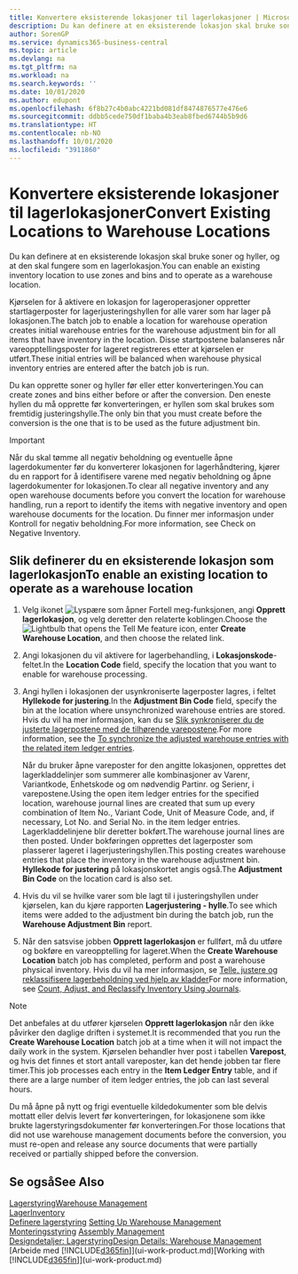 ```yaml
---
title: Konvertere eksisterende lokasjoner til lagerlokasjoner | Microsoft-dokumentasjon
description: Du kan definere at en eksisterende lokasjon skal bruke soner og hyller, og at den skal fungere som en lagerlokasjon.
author: SorenGP
ms.service: dynamics365-business-central
ms.topic: article
ms.devlang: na
ms.tgt_pltfrm: na
ms.workload: na
ms.search.keywords: ''
ms.date: 10/01/2020
ms.author: edupont
ms.openlocfilehash: 6f8b27c4b0abc4221bd081df8474876577e476e6
ms.sourcegitcommit: ddbb5cede750df1baba4b3eab8fbed6744b5b9d6
ms.translationtype: HT
ms.contentlocale: nb-NO
ms.lasthandoff: 10/01/2020
ms.locfileid: "3911860"
---
```

# <a name="convert-existing-locations-to-warehouse-locations"></a><span data-ttu-id="c7138-103">Konvertere eksisterende lokasjoner til lagerlokasjoner</span><span class="sxs-lookup"><span data-stu-id="c7138-103">Convert Existing Locations to Warehouse Locations</span></span>
<span data-ttu-id="c7138-104">Du kan definere at en eksisterende lokasjon skal bruke soner og hyller, og at den skal fungere som en lagerlokasjon.</span><span class="sxs-lookup"><span data-stu-id="c7138-104">You can enable an existing inventory location to use zones and bins and to operate as a warehouse location.</span></span>  

<span data-ttu-id="c7138-105">Kjørselen for å aktivere en lokasjon for lageroperasjoner oppretter startlagerposter for lagerjusteringshyllen for alle varer som har lager på lokasjonen.</span><span class="sxs-lookup"><span data-stu-id="c7138-105">The batch job to enable a location for warehouse operation creates initial warehouse entries for the warehouse adjustment bin for all items that have inventory in the location.</span></span> <span data-ttu-id="c7138-106">Disse startpostene balanseres når vareopptellingsposter for lageret registreres etter at kjørselen er utført.</span><span class="sxs-lookup"><span data-stu-id="c7138-106">These initial entries will be balanced when warehouse physical inventory entries are entered after the batch job is run.</span></span>  

<span data-ttu-id="c7138-107">Du kan opprette soner og hyller før eller etter konverteringen.</span><span class="sxs-lookup"><span data-stu-id="c7138-107">You can create zones and bins either before or after the conversion.</span></span> <span data-ttu-id="c7138-108">Den eneste hyllen du må opprette før konverteringen, er hyllen som skal brukes som fremtidig justeringshylle.</span><span class="sxs-lookup"><span data-stu-id="c7138-108">The only bin that you must create before the conversion is the one that is to be used as the future adjustment bin.</span></span>  

> [!IMPORTANT]  
>  <span data-ttu-id="c7138-109">Når du skal tømme all negativ beholdning og eventuelle åpne lagerdokumenter før du konverterer lokasjonen for lagerhåndtering, kjører du en rapport for å identifisere varene med negativ beholdning og åpne lagerdokumenter for lokasjonen.</span><span class="sxs-lookup"><span data-stu-id="c7138-109">To clear all negative inventory and any open warehouse documents before you convert the location for warehouse handling, run a report to identify the items with negative inventory and open warehouse documents for the location.</span></span> <span data-ttu-id="c7138-110">Du finner mer informasjon under Kontroll for negativ beholdning.</span><span class="sxs-lookup"><span data-stu-id="c7138-110">For more information, see Check on Negative Inventory.</span></span>  

## <a name="to-enable-an-existing-location-to-operate-as-a-warehouse-location"></a><span data-ttu-id="c7138-111">Slik definerer du en eksisterende lokasjon som lagerlokasjon</span><span class="sxs-lookup"><span data-stu-id="c7138-111">To enable an existing location to operate as a warehouse location</span></span>  
1.  <span data-ttu-id="c7138-112">Velg ikonet ![Lyspære som åpner Fortell meg-funksjonen](media/ui-search/search_small.png "Fortell hva du vil gjøre"), angi **Opprett lagerlokasjon**, og velg deretter den relaterte koblingen.</span><span class="sxs-lookup"><span data-stu-id="c7138-112">Choose the ![Lightbulb that opens the Tell Me feature](media/ui-search/search_small.png "Tell me what you want to do") icon, enter **Create Warehouse Location**, and then choose the related link.</span></span>  
2.  <span data-ttu-id="c7138-113">Angi lokasjonen du vil aktivere for lagerbehandling, i **Lokasjonskode**-feltet.</span><span class="sxs-lookup"><span data-stu-id="c7138-113">In the **Location Code** field, specify the location that you want to enable for warehouse processing.</span></span>  
3.  <span data-ttu-id="c7138-114">Angi hyllen i lokasjonen der usynkroniserte lagerposter lagres, i feltet **Hyllekode for justering**.</span><span class="sxs-lookup"><span data-stu-id="c7138-114">In the **Adjustment Bin Code** field, specify the bin at the location where unsynchronized warehouse entries are stored.</span></span> <span data-ttu-id="c7138-115">Hvis du vil ha mer informasjon, kan du se [Slik synkroniserer du de justerte lagerpostene med de tilhørende varepostene](inventory-how-count-adjust-reclassify.md#to-synchronize-the-adjusted-warehouse-entries-with-the-related-item-ledger-entries).</span><span class="sxs-lookup"><span data-stu-id="c7138-115">For more information, see the [To synchronize the adjusted warehouse entries with the related item ledger entries](inventory-how-count-adjust-reclassify.md#to-synchronize-the-adjusted-warehouse-entries-with-the-related-item-ledger-entries).</span></span>  

    <span data-ttu-id="c7138-116">Når du bruker åpne vareposter for den angitte lokasjonen, opprettes det lagerkladdelinjer som summerer alle kombinasjoner av Varenr, Variantkode, Enhetskode og om nødvendig Partinr. og Serienr, i varepostene.</span><span class="sxs-lookup"><span data-stu-id="c7138-116">Using the open item ledger entries for the specified location, warehouse journal lines are created that sum up every combination of Item No., Variant Code, Unit of Measure Code, and, if necessary, Lot No. and Serial No. in the item ledger entries.</span></span> <span data-ttu-id="c7138-117">Lagerkladdelinjene blir deretter bokført.</span><span class="sxs-lookup"><span data-stu-id="c7138-117">The warehouse journal lines are then posted.</span></span> <span data-ttu-id="c7138-118">Under bokføringen opprettes det lagerposter som plasserer lageret i lagerjusteringshyllen.</span><span class="sxs-lookup"><span data-stu-id="c7138-118">This posting creates warehouse entries that place the inventory in the warehouse adjustment bin.</span></span> <span data-ttu-id="c7138-119">**Hyllekode for justering** på lokasjonskortet angis også.</span><span class="sxs-lookup"><span data-stu-id="c7138-119">The **Adjustment Bin Code** on the location card is also set.</span></span>  

4.  <span data-ttu-id="c7138-120">Hvis du vil se hvilke varer som ble lagt til i justeringshyllen under kjørselen, kan du kjøre rapporten **Lagerjustering - hylle**.</span><span class="sxs-lookup"><span data-stu-id="c7138-120">To see which items were added to the adjustment bin during the batch job, run the **Warehouse Adjustment Bin** report.</span></span>  
5.  <span data-ttu-id="c7138-121">Når den satsvise jobben **Opprett lagerlokasjon** er fullført, må du utføre og bokføre en vareopptelling for lageret.</span><span class="sxs-lookup"><span data-stu-id="c7138-121">When the **Create Warehouse Location** batch job has completed, perform and post a warehouse physical inventory.</span></span> <span data-ttu-id="c7138-122">Hvis du vil ha mer informasjon, se [Telle, justere og reklassifisere lagerbeholdning ved hjelp av kladder](inventory-how-count-adjust-reclassify.md)</span><span class="sxs-lookup"><span data-stu-id="c7138-122">For more information, see [Count, Adjust, and Reclassify Inventory Using Journals](inventory-how-count-adjust-reclassify.md).</span></span>  

> [!NOTE]  
>  <span data-ttu-id="c7138-123">Det anbefales at du utfører kjørselen **Opprett lagerlokasjon** når den ikke påvirker den daglige driften i systemet.</span><span class="sxs-lookup"><span data-stu-id="c7138-123">It is recommended that you run the **Create Warehouse Location** batch job at a time when it will not impact the daily work in the system.</span></span> <span data-ttu-id="c7138-124">Kjørselen behandler hver post i tabellen **Varepost**, og hvis det finnes et stort antall vareposter, kan det hende jobben tar flere timer.</span><span class="sxs-lookup"><span data-stu-id="c7138-124">This job processes each entry in the **Item Ledger Entry** table, and if there are a large number of item ledger entries, the job can last several hours.</span></span>  

 <span data-ttu-id="c7138-125">Du må åpne på nytt og frigi eventuelle kildedokumenter som ble delvis mottatt eller delvis levert før konverteringen, for lokasjonene som ikke brukte lagerstyringsdokumenter før konverteringen.</span><span class="sxs-lookup"><span data-stu-id="c7138-125">For those locations that did not use warehouse management documents before the conversion, you must re-open and release any source documents that were partially received or partially shipped before the conversion.</span></span>  

## <a name="see-also"></a><span data-ttu-id="c7138-126">Se også</span><span class="sxs-lookup"><span data-stu-id="c7138-126">See Also</span></span>  
[<span data-ttu-id="c7138-127">Lagerstyring</span><span class="sxs-lookup"><span data-stu-id="c7138-127">Warehouse Management</span></span>](warehouse-manage-warehouse.md)  
[<span data-ttu-id="c7138-128">Lager</span><span class="sxs-lookup"><span data-stu-id="c7138-128">Inventory</span></span>](inventory-manage-inventory.md)  
<span data-ttu-id="c7138-129">[Definere lagerstyring](warehouse-setup-warehouse.md)   </span><span class="sxs-lookup"><span data-stu-id="c7138-129">[Setting Up Warehouse Management](warehouse-setup-warehouse.md)   </span></span>  
<span data-ttu-id="c7138-130">[Monteringsstyring](assembly-assemble-items.md)  </span><span class="sxs-lookup"><span data-stu-id="c7138-130">[Assembly Management](assembly-assemble-items.md)  </span></span>  
[<span data-ttu-id="c7138-131">Designdetaljer: Lagerstyring</span><span class="sxs-lookup"><span data-stu-id="c7138-131">Design Details: Warehouse Management</span></span>](design-details-warehouse-management.md)  
<span data-ttu-id="c7138-132">[Arbeide med [!INCLUDE[d365fin](includes/d365fin_md.md)]](ui-work-product.md)</span><span class="sxs-lookup"><span data-stu-id="c7138-132">[Working with [!INCLUDE[d365fin](includes/d365fin_md.md)]](ui-work-product.md)</span></span>
